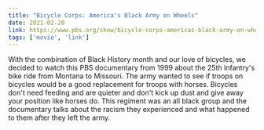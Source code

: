 ```yaml
---
title: "Bicycle Corps: America's Black Army on Wheels"
date: 2021-02-20
link: https://www.pbs.org/show/bicycle-corps-americas-black-army-on-wheels-n3N/
tags: ['movie', 'link']
---
```

With the combination of Black History month and our love of bicycles, we decided to watch this PBS 
documentary from 1999 about the 25th Infantry's bike ride from Montana to Missouri. The army wanted
to see if troops on bicycles would be a good replacement for troops with horses. Bicycles don't need
feeding and are quieter and don't kick up dust and give away your position like horses do. This regiment
was an all black group and the documentary talks about the racism they experienced and what happened to
them after they left the army.
